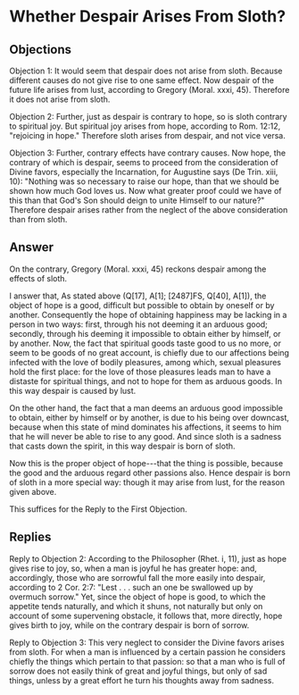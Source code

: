 # Whether Despair Arises From Sloth?

## Objections

Objection 1: It would seem that despair does not arise from sloth. Because different causes do not give rise to one same effect. Now despair of the future life arises from lust, according to Gregory (Moral. xxxi, 45). Therefore it does not arise from sloth.

Objection 2: Further, just as despair is contrary to hope, so is sloth contrary to spiritual joy. But spiritual joy arises from hope, according to Rom. 12:12, "rejoicing in hope." Therefore sloth arises from despair, and not vice versa.

Objection 3: Further, contrary effects have contrary causes. Now hope, the contrary of which is despair, seems to proceed from the consideration of Divine favors, especially the Incarnation, for Augustine says (De Trin. xiii, 10): "Nothing was so necessary to raise our hope, than that we should be shown how much God loves us. Now what greater proof could we have of this than that God's Son should deign to unite Himself to our nature?" Therefore despair arises rather from the neglect of the above consideration than from sloth.

## Answer

On the contrary, Gregory (Moral. xxxi, 45) reckons despair among the effects of sloth.

I answer that, As stated above (Q[17], A[1]; [2487]FS, Q[40], A[1]), the object of hope is a good, difficult but possible to obtain by oneself or by another. Consequently the hope of obtaining happiness may be lacking in a person in two ways: first, through his not deeming it an arduous good; secondly, through his deeming it impossible to obtain either by himself, or by another. Now, the fact that spiritual goods taste good to us no more, or seem to be goods of no great account, is chiefly due to our affections being infected with the love of bodily pleasures, among which, sexual pleasures hold the first place: for the love of those pleasures leads man to have a distaste for spiritual things, and not to hope for them as arduous goods. In this way despair is caused by lust.

On the other hand, the fact that a man deems an arduous good impossible to obtain, either by himself or by another, is due to his being over downcast, because when this state of mind dominates his affections, it seems to him that he will never be able to rise to any good. And since sloth is a sadness that casts down the spirit, in this way despair is born of sloth.

Now this is the proper object of hope---that the thing is possible, because the good and the arduous regard other passions also. Hence despair is born of sloth in a more special way: though it may arise from lust, for the reason given above.

This suffices for the Reply to the First Objection.

## Replies

Reply to Objection 2: According to the Philosopher (Rhet. i, 11), just as hope gives rise to joy, so, when a man is joyful he has greater hope: and, accordingly, those who are sorrowful fall the more easily into despair, according to 2 Cor. 2:7: "Lest . . . such an one be swallowed up by overmuch sorrow." Yet, since the object of hope is good, to which the appetite tends naturally, and which it shuns, not naturally but only on account of some supervening obstacle, it follows that, more directly, hope gives birth to joy, while on the contrary despair is born of sorrow.

Reply to Objection 3: This very neglect to consider the Divine favors arises from sloth. For when a man is influenced by a certain passion he considers chiefly the things which pertain to that passion: so that a man who is full of sorrow does not easily think of great and joyful things, but only of sad things, unless by a great effort he turn his thoughts away from sadness.